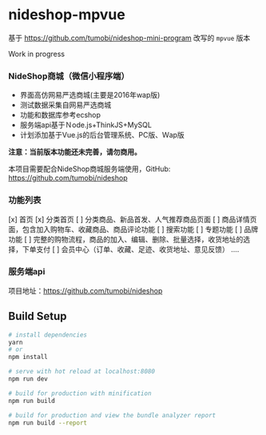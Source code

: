 # nideshop-mpvue

基于 <https://github.com/tumobi/nideshop-mini-program> 改写的 `mpvue` 版本

Work in progress

### NideShop商城（微信小程序端）

+ 界面高仿网易严选商城(主要是2016年wap版)
+ 测试数据采集自网易严选商城
+ 功能和数据库参考ecshop
+ 服务端api基于Ｎode.js+ThinkJS+MySQL
+ 计划添加基于Vue.js的后台管理系统、PC版、Ｗap版

**注意：当前版本功能还未完善，请勿商用。**

本项目需要配合NideShop商城服务端使用，GitHub: <https://github.com/tumobi/nideshop>

### 功能列表
[x] 首页
[x] 分类首页
[ ] 分类商品、新品首发、人气推荐商品页面
[ ] 商品详情页面，包含加入购物车、收藏商品、商品评论功能
[ ] 搜索功能
[ ] 专题功能
[ ] 品牌功能
[ ] 完整的购物流程，商品的加入、编辑、删除、批量选择，收货地址的选择，下单支付
[ ] 会员中心（订单、收藏、足迹、收货地址、意见反馈）
....

### 服务端api

项目地址：https://github.com/tumobi/nideshop

## Build Setup

``` bash
# install dependencies
yarn
# or
npm install

# serve with hot reload at localhost:8080
npm run dev

# build for production with minification
npm run build

# build for production and view the bundle analyzer report
npm run build --report
```